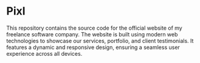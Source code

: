 # Pixl
This repository contains the source code for the official website of my freelance software company. The website is built using modern web technologies to showcase our services, portfolio, and client testimonials. It features a dynamic and responsive design, ensuring a seamless user experience across all devices. 
